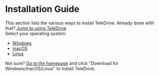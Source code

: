 # Installation Guide

This section lists the various ways to install TeleDrive. Already done with that? [Jump to using TeleDrive](../features)  
Select your operating system:

- [Windows](./windows/)
- [macOS](./macOS/)
- [Linux](./linux/)

Not sure? [Go to the homepage](https://www.khushrajrathod.me/TeleDrive/) and click "Download for Windows/macOS/Linux" to install TeleDrive.

